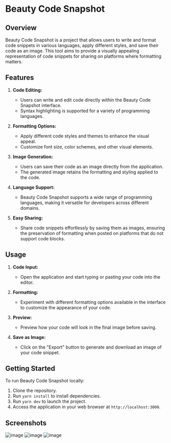 # Beauty Code Snapshot

## Overview

Beauty Code Snapshot is a project that allows users to write and format code snippets in various languages, apply different styles, and save their code as an image. This tool aims to provide a visually appealing representation of code snippets for sharing on platforms where formatting matters.

## Features

1. **Code Editing:**
   - Users can write and edit code directly within the Beauty Code Snapshot interface.
   - Syntax highlighting is supported for a variety of programming languages.

2. **Formatting Options:**
   - Apply different code styles and themes to enhance the visual appeal.
   - Customize font size, color schemes, and other visual elements.

3. **Image Generation:**
   - Users can save their code as an image directly from the application.
   - The generated image retains the formatting and styling applied to the code.

4. **Language Support:**
   - Beauty Code Snapshot supports a wide range of programming languages, making it versatile for developers across different domains.

5. **Easy Sharing:**
   - Share code snippets effortlessly by saving them as images, ensuring the preservation of formatting when posted on platforms that do not support code blocks.

## Usage

1. **Code Input:**
   - Open the application and start typing or pasting your code into the editor.

2. **Formatting:**
   - Experiment with different formatting options available in the interface to customize the appearance of your code.

3. **Preview:**
   - Preview how your code will look in the final image before saving.

4. **Save as Image:**
   - Click on the "Export" button to generate and download an image of your code snippet.

## Getting Started

To run Beauty Code Snapshot locally:

1. Clone the repository.
2. Run `yarn install` to install dependencies.
3. Run `yarn dev` to launch the project.
4. Access the application in your web browser at `http://localhost:3000`.

## Screenshots

![image](https://github.com/BohdanShh/Beauty-Code-Snapshot/assets/99605305/c6aa5ac8-b4a2-45bf-a691-e3552b3fa05d)
![image](https://github.com/BohdanShh/Beauty-Code-Snapshot/assets/99605305/79a2a75c-c5a6-4a02-8df5-3a7a16513c83)
![image](https://github.com/BohdanShh/Beauty-Code-Snapshot/assets/99605305/af189564-1ebc-4dd0-a39f-09b7f7107fbc)
